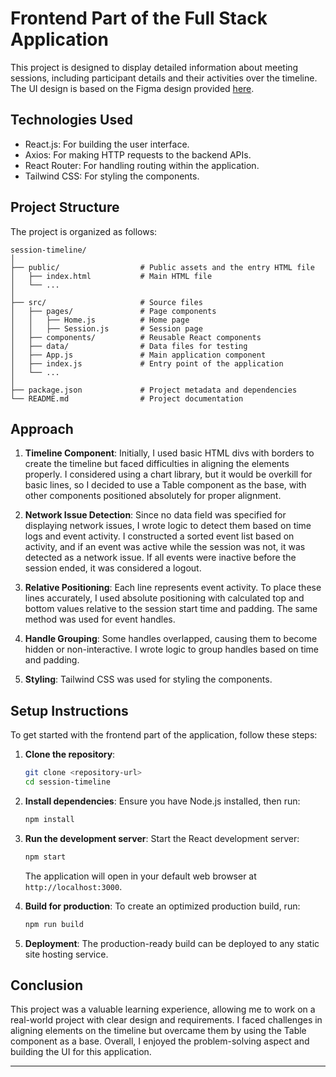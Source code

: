 # Frontend Part of the Full Stack Application

This project is designed to display detailed information about meeting sessions, including participant details and their activities over the timeline. The UI design is based on the Figma design provided [here](https://www.figma.com/design/WZAxSHpOFZrnLEzJt3mJkN/Analytics-Timeline?node-id=1-243&node-type=frame&t=iYgjs4UEeqsc9jjI-0).

## Technologies Used

- React.js: For building the user interface.
- Axios: For making HTTP requests to the backend APIs.
- React Router: For handling routing within the application.
- Tailwind CSS: For styling the components.

## Project Structure

The project is organized as follows:

```
session-timeline/
│
├── public/                  # Public assets and the entry HTML file
│   ├── index.html           # Main HTML file
│   └── ...
│
├── src/                     # Source files
│   ├── pages/               # Page components
│   │   ├── Home.js          # Home page
│   │   ├── Session.js       # Session page
│   ├── components/          # Reusable React components
│   ├── data/                # Data files for testing
│   ├── App.js               # Main application component
│   ├── index.js             # Entry point of the application
│   └── ...
│
├── package.json             # Project metadata and dependencies
└── README.md                # Project documentation
```

## Approach

1. **Timeline Component**: Initially, I used basic HTML divs with borders to create the timeline but faced difficulties in aligning the elements properly. I considered using a chart library, but it would be overkill for basic lines, so I decided to use a Table component as the base, with other components positioned absolutely for proper alignment.

2. **Network Issue Detection**: Since no data field was specified for displaying network issues, I wrote logic to detect them based on time logs and event activity. I constructed a sorted event list based on activity, and if an event was active while the session was not, it was detected as a network issue. If all events were inactive before the session ended, it was considered a logout.

3. **Relative Positioning**: Each line represents event activity. To place these lines accurately, I used absolute positioning with calculated top and bottom values relative to the session start time and padding. The same method was used for event handles.

4. **Handle Grouping**: Some handles overlapped, causing them to become hidden or non-interactive. I wrote logic to group handles based on time and padding.

5. **Styling**: Tailwind CSS was used for styling the components.

## Setup Instructions

To get started with the frontend part of the application, follow these steps:

1. **Clone the repository**:

   ```bash
   git clone <repository-url>
   cd session-timeline
   ```

2. **Install dependencies**:
   Ensure you have Node.js installed, then run:

   ```bash
   npm install
   ```

3. **Run the development server**:
   Start the React development server:

   ```bash
   npm start
   ```

   The application will open in your default web browser at `http://localhost:3000`.

4. **Build for production**:
   To create an optimized production build, run:

   ```bash
   npm run build
   ```

5. **Deployment**: The production-ready build can be deployed to any static site hosting service.

## Conclusion

This project was a valuable learning experience, allowing me to work on a real-world project with clear design and requirements. I faced challenges in aligning elements on the timeline but overcame them by using the Table component as a base. Overall, I enjoyed the problem-solving aspect and building the UI for this application.

---
